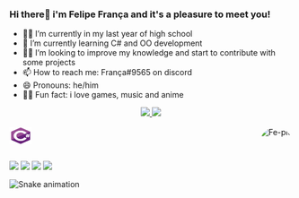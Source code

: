 ### Hi there👋 i'm Felipe França and it's a pleasure to meet you!

- 👨‍🎓 I’m currently in my last year of high school
- 🌱 I’m currently learning C# and OO development
- 🐱‍🏍 I’m looking to improve my knowledge and start to contribute with some projects
- 📫 How to reach me: França#9565 on discord
- 😄 Pronouns: he/him
- 🐱‍👤 Fun fact: i love games, music and anime

<div align="center">
  <a href="https://github.com/ffelipeaf">
  <img height="180em" src="https://github-readme-stats.vercel.app/api?username=ffelipeaf&show_icons=true&theme=radical&include_all_commits=true&count_private=true"/>
  <img height="180em" src="https://github-readme-stats.vercel.app/api/top-langs/?username=ffelipeaf&layout=compact&langs_count=4&theme=radical"/>
</div> 
<div style="display: inline_block"><br>
  <img align="center" alt="Rafa-Csharp" height="30" width="40" src="https://raw.githubusercontent.com/devicons/devicon/master/icons/csharp/csharp-original.svg">
  <img align="right" alt="Fe-pic" height="150" style="border-radius:50px;" src="https://media.discordapp.net/attachments/574388348257435668/957377081665282178/20220220_140130.jpg?width=419&height=559">
</div>
  
  ##
 
<div> 
  <a href="https://instagram.com/fran6a_" target="_blank"><img src="https://img.shields.io/badge/-Instagram-%23E4405F?style=for-the-badge&logo=instagram&logoColor=white" target="_blank"></a>
 <a href="https://discord.gg" target="_blank"><img src="https://img.shields.io/badge/Discord-7289DA?style=for-the-badge&logo=discord&logoColor=white" target="_blank"></a> 
  <a href = "mailto:ffelipe.af0@gmail.com"><img src="https://img.shields.io/badge/-Gmail-%23333?style=for-the-badge&logo=gmail&logoColor=white" target="_blank"></a>
  <a href="https://www.linkedin.com" target="_blank"><img src="https://img.shields.io/badge/-LinkedIn-%230077B5?style=for-the-badge&logo=linkedin&logoColor=white" target="_blank"></a> 
 
  ![Snake animation](https://github.com/ffelipeaf/ffelipeaf/blob/output/github-contribution-grid-snake.svg)
 
</div>
